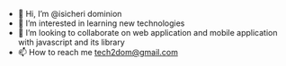 - 👋 Hi, I’m @isicheri dominion
- 👀 I’m interested in learning new technologies
- 💞️ I’m looking to collaborate on web application and mobile application with javascript and its library
- 📫 How to reach me tech2dom@gmail.com


